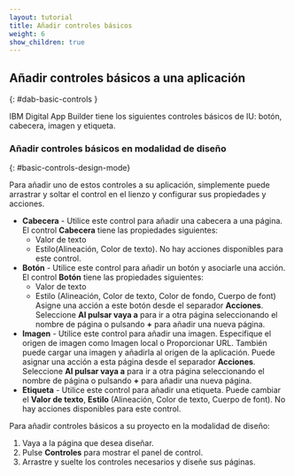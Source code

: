 ```yaml
---
layout: tutorial
title: Añadir controles básicos 
weight: 6
show_children: true
---
```

<!-- NLS_CHARSET=UTF-8 -->
## Añadir controles básicos a una aplicación 
{: #dab-basic-controls }

IBM Digital App Builder tiene los siguientes controles básicos de IU: botón, cabecera, imagen y etiqueta. 

### Añadir controles básicos en modalidad de diseño 
{: #basic-controls-design-mode}

Para añadir uno de estos controles a su aplicación, simplemente puede arrastrar y soltar el control en el lienzo y configurar sus propiedades y acciones.

* **Cabecera** - Utilice este control para añadir una cabecera a una página. El control **Cabecera** tiene las propiedades siguientes: 
    * Valor de texto
    * Estilo(Alineación, Color de texto).
    No hay acciones disponibles para este control. 
* **Botón** - Utilice este control para añadir un botón y asociarle una acción. El control **Botón** tiene las propiedades siguientes: 
    * Valor de texto
    * Estilo (Alineación, Color de texto, Color de fondo, Cuerpo de font)
           Asigne una acción a este botón desde el separador **Acciones**. Seleccione **Al pulsar vaya a** para ir a otra página seleccionando el nombre de página o pulsando **+** para añadir una nueva página. 
* **Imagen** - Utilice este control para añadir una imagen. Especifique el origen de imagen como Imagen local o Proporcionar URL. También puede cargar una imagen y añadirla al origen de la aplicación. Puede asignar una acción a esta página desde el separador **Acciones**. Seleccione **Al pulsar vaya a** para ir a otra página seleccionando el nombre de página o pulsando **+** para añadir una nueva página. 
* **Etiqueta** - Utilice este control para añadir una etiqueta. Puede cambiar el **Valor de texto**, **Estilo** (Alineación, Color de texto, Cuerpo de font). No hay acciones disponibles para este control.  

Para añadir controles básicos a su proyecto en la modalidad de diseño: 

1. Vaya a la página que desea diseñar. 
2. Pulse **Controles** para mostrar el panel de control. 
3. Arrastre y suelte los controles necesarios y diseñe sus páginas.  
